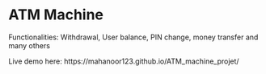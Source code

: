 <h1>ATM Machine</h1>
<p>Functionalities: Withdrawal, User balance, PIN change, money transfer and many others</p>
<p>Live demo here: https://mahanoor123.github.io/ATM_machine_projet/</p>
